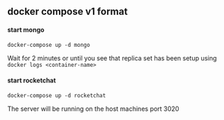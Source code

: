 ##  docker compose v1 format

####  start mongo

`docker-compose up -d mongo`

Wait for 2 minutes or until you see that replica set has been setup using `docker logs <container-name>`

####  start rocketchat

`docker-compose up -d rocketchat`

The server will be running on the host machines port 3020
